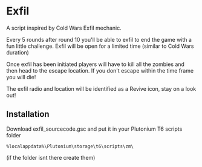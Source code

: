 # Exfil
A script inspired by Cold Wars Exfil mechanic.

Every 5 rounds after round 10 you'll be able to exfil to end the game with a fun little challenge.
Exfil will be open for a limited time (similar to Cold Wars duration)

Once exfil has been initiated players will have to kill all the zombies and then head to the escape location. If you don't escape within the time frame you will die!

The exfil radio and location will be identified as a Revive icon, stay on a look out!

## Installation
Download exfil_sourcecode.gsc and put it in your Plutonium T6 scripts folder

```%localappdata%\Plutonium\storage\t6\scripts\zm\```

(if the folder isnt there create them)
